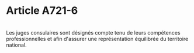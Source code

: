 # Article A721-6

<p><br/>Les juges consulaires sont désignés compte tenu de leurs compétences professionnelles et afin d'assurer une représentation équilibrée du territoire national.</p>